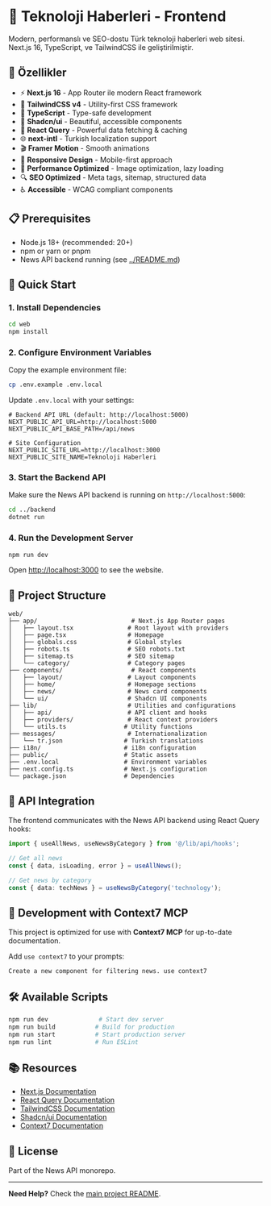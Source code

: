 # 📰 Teknoloji Haberleri - Frontend

Modern, performanslı ve SEO-dostu Türk teknoloji haberleri web sitesi. Next.js 16, TypeScript, ve TailwindCSS ile geliştirilmiştir.

## 🌟 Özellikler

- ⚡ **Next.js 16** - App Router ile modern React framework
- 🎨 **TailwindCSS v4** - Utility-first CSS framework
- 🔷 **TypeScript** - Type-safe development
- 🎯 **Shadcn/ui** - Beautiful, accessible components
- 🔄 **React Query** - Powerful data fetching & caching
- 🌐 **next-intl** - Turkish localization support
- 🎬 **Framer Motion** - Smooth animations
- 📱 **Responsive Design** - Mobile-first approach
- 🚀 **Performance Optimized** - Image optimization, lazy loading
- 🔍 **SEO Optimized** - Meta tags, sitemap, structured data
- ♿ **Accessible** - WCAG compliant components

## 📋 Prerequisites

- Node.js 18+ (recommended: 20+)
- npm or yarn or pnpm
- News API backend running (see [../README.md](../README.md))

## 🚀 Quick Start

### 1. Install Dependencies

```bash
cd web
npm install
```

### 2. Configure Environment Variables

Copy the example environment file:

```bash
cp .env.example .env.local
```

Update `.env.local` with your settings:

```env
# Backend API URL (default: http://localhost:5000)
NEXT_PUBLIC_API_URL=http://localhost:5000
NEXT_PUBLIC_API_BASE_PATH=/api/news

# Site Configuration
NEXT_PUBLIC_SITE_URL=http://localhost:3000
NEXT_PUBLIC_SITE_NAME=Teknoloji Haberleri
```

### 3. Start the Backend API

Make sure the News API backend is running on `http://localhost:5000`:

```bash
cd ../backend
dotnet run
```

### 4. Run the Development Server

```bash
npm run dev
```

Open [http://localhost:3000](http://localhost:3000) to see the website.

## 📁 Project Structure

```
web/
├── app/                          # Next.js App Router pages
│   ├── layout.tsx               # Root layout with providers
│   ├── page.tsx                 # Homepage
│   ├── globals.css              # Global styles
│   ├── robots.ts                # SEO robots.txt
│   ├── sitemap.ts               # SEO sitemap
│   └── category/                # Category pages
├── components/                   # React components
│   ├── layout/                  # Layout components
│   ├── home/                    # Homepage sections
│   ├── news/                    # News card components
│   └── ui/                      # Shadcn UI components
├── lib/                         # Utilities and configurations
│   ├── api/                     # API client and hooks
│   ├── providers/               # React context providers
│   └── utils.ts                # Utility functions
├── messages/                    # Internationalization
│   └── tr.json                 # Turkish translations
├── i18n/                       # i18n configuration
├── public/                     # Static assets
├── .env.local                  # Environment variables
├── next.config.ts              # Next.js configuration
└── package.json                # Dependencies
```

## 🔌 API Integration

The frontend communicates with the News API backend using React Query hooks:

```typescript
import { useAllNews, useNewsByCategory } from '@/lib/api/hooks';

// Get all news
const { data, isLoading, error } = useAllNews();

// Get news by category
const { data: techNews } = useNewsByCategory('technology');
```

## 🔧 Development with Context7 MCP

This project is optimized for use with **Context7 MCP** for up-to-date documentation.

Add `use context7` to your prompts:

```
Create a new component for filtering news. use context7
```

## 🛠️ Available Scripts

```bash
npm run dev              # Start dev server
npm run build           # Build for production
npm run start           # Start production server
npm run lint            # Run ESLint
```

## 📚 Resources

- [Next.js Documentation](https://nextjs.org/docs)
- [React Query Documentation](https://tanstack.com/query/latest)
- [TailwindCSS Documentation](https://tailwindcss.com/docs)
- [Shadcn/ui Documentation](https://ui.shadcn.com/)
- [Context7 Documentation](https://context7.com/)

## 📄 License

Part of the News API monorepo.

---

**Need Help?** Check the [main project README](../README.md).
